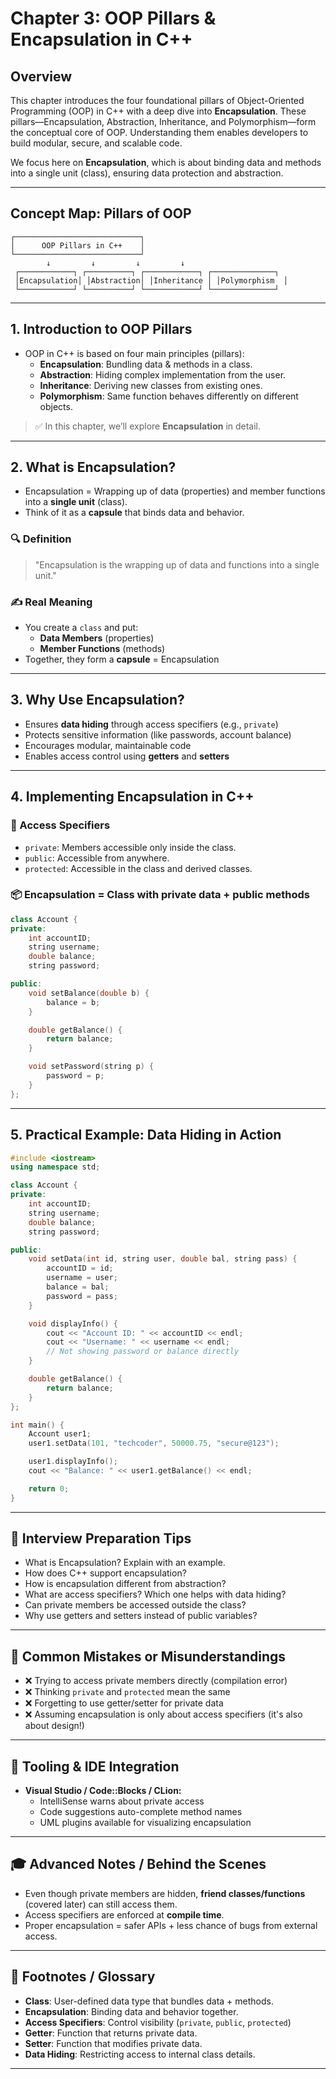 # Chapter 3: OOP Pillars & Encapsulation in C++

## Overview  
This chapter introduces the four foundational pillars of Object-Oriented Programming (OOP) in C++ with a deep dive into **Encapsulation**. These pillars—Encapsulation, Abstraction, Inheritance, and Polymorphism—form the conceptual core of OOP. Understanding them enables developers to build modular, secure, and scalable code.

We focus here on **Encapsulation**, which is about binding data and methods into a single unit (class), ensuring data protection and abstraction.

---

## Concept Map: Pillars of OOP  
```
┌────────────────────────────┐
│      OOP Pillars in C++    │
└────────────────────────────┘
        ↓         ↓         ↓         ↓
 ┌────────────┐ ┌──────────┐ ┌────────────┐ ┌──────────────┐
 │Encapsulation│ │Abstraction│ │Inheritance │ │Polymorphism  │
 └────────────┘ └──────────┘ └────────────┘ └──────────────┘
```

---

## 1. Introduction to OOP Pillars

- OOP in C++ is based on four main principles (pillars):
  - **Encapsulation**: Bundling data & methods in a class.
  - **Abstraction**: Hiding complex implementation from the user.
  - **Inheritance**: Deriving new classes from existing ones.
  - **Polymorphism**: Same function behaves differently on different objects.

> ✅ In this chapter, we’ll explore **Encapsulation** in detail.

---

## 2. What is Encapsulation?

- Encapsulation = Wrapping up of data (properties) and member functions into a **single unit** (class).
- Think of it as a **capsule** that binds data and behavior.

### 🔍 Definition
> "Encapsulation is the wrapping up of data and functions into a single unit."

### ✍️ Real Meaning
- You create a `class` and put:
  - **Data Members** (properties)
  - **Member Functions** (methods)
- Together, they form a **capsule** = Encapsulation

---

## 3. Why Use Encapsulation?

- Ensures **data hiding** through access specifiers (e.g., `private`)
- Protects sensitive information (like passwords, account balance)
- Encourages modular, maintainable code
- Enables access control using **getters** and **setters**

---

## 4. Implementing Encapsulation in C++

### 🔐 Access Specifiers
- `private`: Members accessible only inside the class.
- `public`: Accessible from anywhere.
- `protected`: Accessible in the class and derived classes.

### 📦 Encapsulation = Class with private data + public methods

```cpp
class Account {
private:
    int accountID;
    string username;
    double balance;
    string password;

public:
    void setBalance(double b) {
        balance = b;
    }

    double getBalance() {
        return balance;
    }

    void setPassword(string p) {
        password = p;
    }
};
```

---

## 5. Practical Example: Data Hiding in Action

```cpp
#include <iostream>
using namespace std;

class Account {
private:
    int accountID;
    string username;
    double balance;
    string password;

public:
    void setData(int id, string user, double bal, string pass) {
        accountID = id;
        username = user;
        balance = bal;
        password = pass;
    }

    void displayInfo() {
        cout << "Account ID: " << accountID << endl;
        cout << "Username: " << username << endl;
        // Not showing password or balance directly
    }

    double getBalance() {
        return balance;
    }
};

int main() {
    Account user1;
    user1.setData(101, "techcoder", 50000.75, "secure@123");

    user1.displayInfo();
    cout << "Balance: " << user1.getBalance() << endl;

    return 0;
}
```

---

## 💼 Interview Preparation Tips

- What is Encapsulation? Explain with an example.
- How does C++ support encapsulation?
- How is encapsulation different from abstraction?
- What are access specifiers? Which one helps with data hiding?
- Can private members be accessed outside the class?
- Why use getters and setters instead of public variables?

---

## 🚫 Common Mistakes or Misunderstandings

- ❌ Trying to access private members directly (compilation error)
- ❌ Thinking `private` and `protected` mean the same
- ❌ Forgetting to use getter/setter for private data
- ❌ Assuming encapsulation is only about access specifiers (it's also about design!)

---

## 🧰 Tooling & IDE Integration

- **Visual Studio / Code::Blocks / CLion:**
  - IntelliSense warns about private access
  - Code suggestions auto-complete method names
  - UML plugins available for visualizing encapsulation

---

## 🎓 Advanced Notes / Behind the Scenes

- Even though private members are hidden, **friend classes/functions** (covered later) can still access them.
- Access specifiers are enforced at **compile time**.
- Proper encapsulation = safer APIs + less chance of bugs from external access.

---

## 📘 Footnotes / Glossary

- **Class**: User-defined data type that bundles data + methods.
- **Encapsulation**: Binding data and behavior together.
- **Access Specifiers**: Control visibility (`private`, `public`, `protected`)
- **Getter**: Function that returns private data.
- **Setter**: Function that modifies private data.
- **Data Hiding**: Restricting access to internal class details.

---
